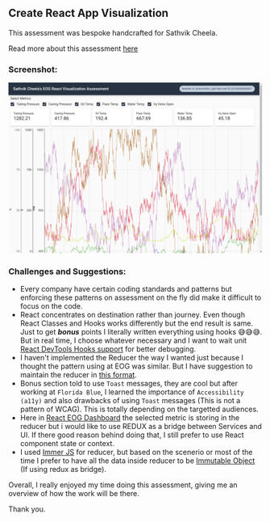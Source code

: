 ## Create React App Visualization

This assessment was bespoke handcrafted for Sathvik Cheela.

Read more about this assessment [here](https://react.eogresources.com)

### Screenshot: 
![Screenshot](img/final_screenshot.png)

### Challenges and Suggestions:

* Every company have certain coding standards and patterns but enforcing these patterns on assessment on the fly did make it difficult to focus on the code. 
* React concentrates on destination rather than journey. Even though React Classes and Hooks works differently but the end result is same. Just to get ***bonus*** points I literally written everything using hooks 😅😅😅. But in real time, I choose whatever necessary and I want to wait unit [React DevTools Hooks support](https://react-devtools-experimental.now.sh/) for better debugging.
* I haven't implemented the Reducer the way I wanted just because I thought the pattern using at EOG was similar. But I have suggestion to maintain the reducer in [this format](store/SAMPLE_REDUCER.js).
* Bonus section told to use `Toast` messages, they are cool but after working at `Florida Blue`, I learned the importance of `Accessibility (a11y)` and also drawbacks of using `Toast` messages (This is not a pattern of WCAG). This is totally depending on the targetted audiences.
* Here in [React EOG Dashboard](https://react.eogresources.com/dashboard) the selected metric is storing in the reducer but i would like to use REDUX as a bridge between Services and UI. If there good reason behind doing that, I still prefer to use React component state or context.
* I used [Immer JS](https://github.com/immerjs/immer) for reducer, but based on the scenerio or most of the time I prefer to have all the data inside reducer to be [Immutable Object](https://immutable-js.github.io/immutable-js/) (If using redux as bridge).


Overall, I really enjoyed my time doing this assessment, giving me an overview of how the work will be there. 

Thank you.